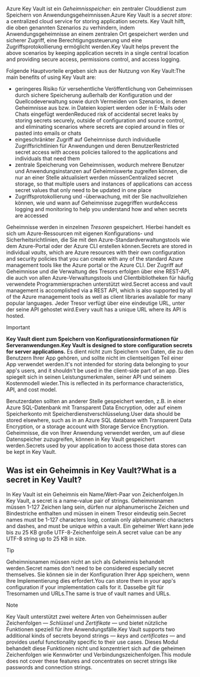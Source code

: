 <span data-ttu-id="419de-101">Azure Key Vault ist ein *Geheimnisspeicher*: ein zentraler Clouddienst zum Speichern von Anwendungsgeheimnissen.</span><span class="sxs-lookup"><span data-stu-id="419de-101">Azure Key Vault is a *secret store*: a centralized cloud service for storing application secrets.</span></span> <span data-ttu-id="419de-102">Key Vault hilft, die oben genannten Szenarios zu verhindern, indem Anwendungsgeheimnisse an einem zentralen Ort gespeichert werden und sicherer Zugriff, eine Berechtigungssteuerung und eine Zugriffsprotokollierung ermöglicht werden.</span><span class="sxs-lookup"><span data-stu-id="419de-102">Key Vault helps prevent the above scenarios by keeping application secrets in a single central location and providing secure access, permissions control, and access logging.</span></span>

<span data-ttu-id="419de-103">Folgende Hauptvorteile ergeben sich aus der Nutzung von Key Vault:</span><span class="sxs-lookup"><span data-stu-id="419de-103">The main benefits of using Key Vault are:</span></span>

* <span data-ttu-id="419de-104">geringeres Risiko für versehentliche Veröffentlichung von Geheimnissen durch sichere Speicherung außerhalb der Konfiguration und der Quellcodeverwaltung sowie durch Vermeiden von Szenarios, in denen Geheimnisse aus bzw. in Dateien kopiert werden oder in E-Mails oder Chats eingefügt werden</span><span class="sxs-lookup"><span data-stu-id="419de-104">Reduced risk of accidental secret leaks by storing secrets securely, outside of configuration and source control, and eliminating scenarios where secrets are copied around in files or pasted into emails or chats</span></span>
* <span data-ttu-id="419de-105">eingeschränkter Zugriff auf Geheimnisse durch individuelle Zugriffsrichtlinien für Anwendungen und deren Benutzer</span><span class="sxs-lookup"><span data-stu-id="419de-105">Restricted secret access with access policies tailored to the applications and individuals that need them</span></span>
* <span data-ttu-id="419de-106">zentrale Speicherung von Geheimnissen, wodurch mehrere Benutzer und Anwendungsinstanzen auf Geheimniswerte zugreifen können, die nur an einer Stelle aktualisiert werden müssen</span><span class="sxs-lookup"><span data-stu-id="419de-106">Centralized secret storage, so that multiple users and instances of applications can access secret values that only need to be updated in one place</span></span>
* <span data-ttu-id="419de-107">Zugriffsprotokollierung und -überwachung, mit der Sie nachvollziehen können, wie und wann auf Geheimnisse zugegriffen wurde</span><span class="sxs-lookup"><span data-stu-id="419de-107">Access logging and monitoring to help you understand how and when secrets are accessed</span></span>

<span data-ttu-id="419de-108">Geheimnisse werden in einzelnen *Tresoren* gespeichert. Hierbei handelt es sich um Azure-Ressourcen mit eigenen Konfigurations- und Sicherheitsrichtlinien, die Sie mit den Azure-Standardverwaltungstools wie dem Azure-Portal oder der Azure CLI erstellen können.</span><span class="sxs-lookup"><span data-stu-id="419de-108">Secrets are stored in individual *vaults*, which are Azure resources with their own configuration and security policies that you can create with any of the standard Azure management tools like the Azure portal or the Azure CLI.</span></span> <span data-ttu-id="419de-109">Der Zugriff auf Geheimnisse und die Verwaltung des Tresors erfolgen über eine REST-API, die auch von allen Azure-Verwaltungstools und Clientbibliotheken für häufig verwendete Programmiersprachen unterstützt wird.</span><span class="sxs-lookup"><span data-stu-id="419de-109">Secret access and vault management is accomplished via a REST API, which is also supported by all of the Azure management tools as well as client libraries available for many popular languages.</span></span> <span data-ttu-id="419de-110">Jeder Tresor verfügt über eine eindeutige URL, unter der seine API gehostet wird.</span><span class="sxs-lookup"><span data-stu-id="419de-110">Every vault has a unique URL where its API is hosted.</span></span>

> [!IMPORTANT]
> <span data-ttu-id="419de-111">**Key Vault dient zum Speichern von Konfigurationsinformationen für Serveranwendungen.**</span><span class="sxs-lookup"><span data-stu-id="419de-111">**Key Vault is designed to store configuration secrets for server applications.**</span></span> <span data-ttu-id="419de-112">Es dient nicht zum Speichern von Daten, die zu den Benutzern Ihrer App gehören, und sollte nicht im clientseitigen Teil einer App verwendet werden.</span><span class="sxs-lookup"><span data-stu-id="419de-112">It's not intended for storing data belonging to your app's users, and it shouldn't be used in the client-side part of an app.</span></span> <span data-ttu-id="419de-113">Dies spiegelt sich in seinen Leistungsmerkmalen, seiner API und seinem Kostenmodell wieder.</span><span class="sxs-lookup"><span data-stu-id="419de-113">This is reflected in its performance characteristics, API, and cost model.</span></span>
>
> <span data-ttu-id="419de-114">Benutzerdaten sollten an anderer Stelle gespeichert werden, z.B. in einer Azure SQL-Datenbank mit Transparent Data Encryption, oder auf einem Speicherkonto mit Speicherdienstverschlüsselung.</span><span class="sxs-lookup"><span data-stu-id="419de-114">User data should be stored elsewhere, such as in an Azure SQL database with Transparent Data Encryption, or a storage account with Storage Service Encryption.</span></span> <span data-ttu-id="419de-115">Geheimnisse, die von Ihrer Anwendung verwendet werden, um auf diese Datenspeicher zuzugreifen, können in Key Vault gespeichert werden.</span><span class="sxs-lookup"><span data-stu-id="419de-115">Secrets used by your application to access those data stores can be kept in Key Vault.</span></span>

## <a name="what-is-a-secret-in-key-vault"></a><span data-ttu-id="419de-116">Was ist ein Geheimnis in Key Vault?</span><span class="sxs-lookup"><span data-stu-id="419de-116">What is a secret in Key Vault?</span></span>

<span data-ttu-id="419de-117">In Key Vault ist ein Geheimnis ein Name/Wert-Paar von Zeichenfolgen.</span><span class="sxs-lookup"><span data-stu-id="419de-117">In Key Vault, a secret is a name-value pair of strings.</span></span> <span data-ttu-id="419de-118">Geheimnisnamen müssen 1-127 Zeichen lang sein, dürfen nur alphanumerische Zeichen und Bindestriche enthalten und müssen in einem Tresor eindeutig sein.</span><span class="sxs-lookup"><span data-stu-id="419de-118">Secret names must be 1-127 characters long, contain only alphanumeric characters and dashes, and must be unique within a vault.</span></span> <span data-ttu-id="419de-119">Ein geheimer Wert kann jede bis zu 25 KB große UTF-8-Zeichenfolge sein.</span><span class="sxs-lookup"><span data-stu-id="419de-119">A secret value can be any UTF-8 string up to 25 KB in size.</span></span>

> [!TIP]
> <span data-ttu-id="419de-120">Geheimnisnamen müssen nicht an sich als Geheimnis behandelt werden.</span><span class="sxs-lookup"><span data-stu-id="419de-120">Secret names don't need to be considered especially secret themselves.</span></span> <span data-ttu-id="419de-121">Sie können sie in der Konfiguration Ihrer App speichern, wenn Ihre Implementierung dies erfordert.</span><span class="sxs-lookup"><span data-stu-id="419de-121">You can store them in your app's configuration if your implementation calls for it.</span></span> <span data-ttu-id="419de-122">Dasselbe gilt für Tresornamen und URLs.</span><span class="sxs-lookup"><span data-stu-id="419de-122">The same is true of vault names and URLs.</span></span>

> [!NOTE]
> <span data-ttu-id="419de-123">Key Vault unterstützt zwei weitere Arten von Geheimnissen außer Zeichenfolgen &mdash; *Schlüssel* und *Zertifikate* &mdash; und bietet nützliche Funktionen speziell für ihre Anwendungsfälle.</span><span class="sxs-lookup"><span data-stu-id="419de-123">Key Vault supports two additional kinds of secrets beyond strings &mdash; *keys* and *certificates* &mdash; and provides useful functionality specific to their use cases.</span></span> <span data-ttu-id="419de-124">Dieses Modul behandelt diese Funktionen nicht und konzentriert sich auf die geheimen Zeichenfolgen wie Kennwörter und Verbindungszeichenfolgen.</span><span class="sxs-lookup"><span data-stu-id="419de-124">This module does not cover these features and concentrates on secret strings like passwords and connection strings.</span></span>

